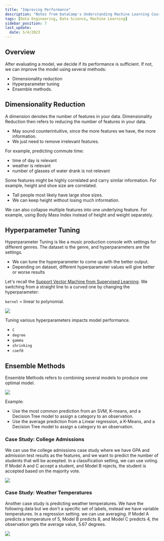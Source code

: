 ```yaml
---
title: "Improving Performance"
description: "Notes from DataCamp's Understanding Machine Learning Course"
tags: [Data Engineering, Data Science, Machine Learning]
sidebar_position: 7
last_update:
  date: 5/4/2023
---
```



## Overview

After evaluating a model, we decide if its performance is sufficient. If not, we can improve the model using several methods: 

- Dimensionality reduction 
- Hyperparameter tuning
- Ensemble methods. 

## Dimensionality Reduction

A dimension denotes the number of features in your data. Dimensionality Reduction then refers to reducing the number of features in your data.

- May sound counterintuitive, since the more features we have, the more information.
- We just need to remove irrelevant features. 

For example, predicting commute time: 

- time of day is relevant
- weather is relevant
- number of glasses of water drank is not relevant
  
Some features might be highly correlated and carry similar information. For example, height and shoe size are correlated. 

- Tall people most likely have large shoe sizes.
- We can keep height without losing much information.
  
We can also collapse multiple features into one underlying feature. For example, using Body Mass Index instead of height and weight separately.

## Hyperparameter Tuning

Hyperparameter Tuning is like a music production console with settings for different genres. The dataset is the genre, and hyperparameters are the settings.

- We can tune the hyperparameter to come up with the better output.
- Depending on dataset, different hyperparameter values will give better or worse results

Let's recall the [Support Vector Machine from Supervised Learning](./004-Supervised-Learning.md#linear-classifier). We switching from a straight line to a curved one by changing the hyperparameter:

`kernel` = linear to polynomial. 

![](/img/docs/ml-hyperparameter-tuning-linear-to-polynomial.png)

Tuning various hyperparameters impacts model performance. 

- `C`
- `degree`
- `gamma`
- `shrinking`
- `coef0`

## Ensemble Methods

Ensemble Methods refers to combining several models to produce one optimal model.

![](/img/docs/ml-ensemble-methods-combining-models.png)

Example: 

- Use the most common prediction from an SVM, K-means, and a Decision Tree model to assign a category to an observation.
- Use the average prediction from a Linear regression, a K-Means, and a Decision Tree model to assign a category to an observation.

### Case Study: College Admissions

We can use the college admissions case study where we have GPA and admission test results as the features, and we want to predict the number of students that will be aceepted. In  a classification setting, we can use voting. If Model A and C accept a student, and Model B rejects, the student is accepted based on the majority vote.

<div class='img-center'>

![](/img/docs/ml-college-admissions-example.png)

</div>

### Case Study: Weather Temperatures

Another case study is predicting weather temperatures. We have the following data but we don't a specific set of labels, instead we have variable temperatures. In a regression setting. we can use averaging. If Model A predicts a temperature of 5, Model B predicts 8, and Model C predicts 4, the observation gets the average value, 5.67 degrees.

<div class='img-center'>

![](/img/docs/ml-weather-readings-variable.png)

</div>
